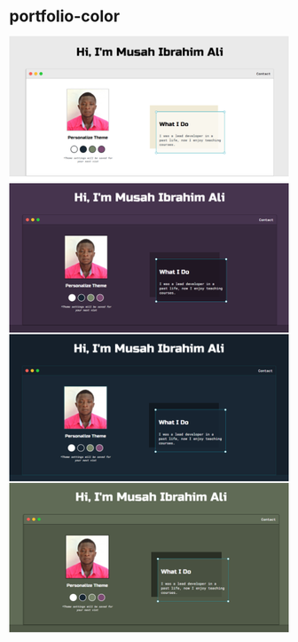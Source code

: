 # portfolio-color

![Screenshot](screenshot1.png)
![Screenshot](screenshot2.png)
![Screenshot](screenshot3.png)
![Screenshot](screenshot4.png)
